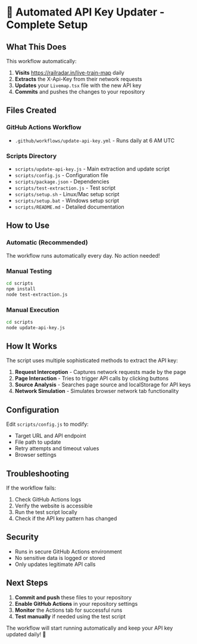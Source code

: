 # 🚀 Automated API Key Updater - Complete Setup

## What This Does

This workflow automatically:
1. **Visits** https://railradar.in/live-train-map daily
2. **Extracts** the X-Api-Key from their network requests
3. **Updates** your `Livemap.tsx` file with the new API key
4. **Commits** and pushes the changes to your repository

## Files Created

### GitHub Actions Workflow
- `.github/workflows/update-api-key.yml` - Runs daily at 6 AM UTC

### Scripts Directory
- `scripts/update-api-key.js` - Main extraction and update script
- `scripts/config.js` - Configuration file
- `scripts/package.json` - Dependencies
- `scripts/test-extraction.js` - Test script
- `scripts/setup.sh` - Linux/Mac setup script
- `scripts/setup.bat` - Windows setup script
- `scripts/README.md` - Detailed documentation

## How to Use

### Automatic (Recommended)
The workflow runs automatically every day. No action needed!

### Manual Testing
```bash
cd scripts
npm install
node test-extraction.js
```

### Manual Execution
```bash
cd scripts
node update-api-key.js
```

## How It Works

The script uses multiple sophisticated methods to extract the API key:

1. **Request Interception** - Captures network requests made by the page
2. **Page Interaction** - Tries to trigger API calls by clicking buttons
3. **Source Analysis** - Searches page source and localStorage for API keys
4. **Network Simulation** - Simulates browser network tab functionality

## Configuration

Edit `scripts/config.js` to modify:
- Target URL and API endpoint
- File path to update
- Retry attempts and timeout values
- Browser settings

## Troubleshooting

If the workflow fails:
1. Check GitHub Actions logs
2. Verify the website is accessible
3. Run the test script locally
4. Check if the API key pattern has changed

## Security

- Runs in secure GitHub Actions environment
- No sensitive data is logged or stored
- Only updates legitimate API calls

## Next Steps

1. **Commit and push** these files to your repository
2. **Enable GitHub Actions** in your repository settings
3. **Monitor** the Actions tab for successful runs
4. **Test manually** if needed using the test script

The workflow will start running automatically and keep your API key updated daily! 🎉
